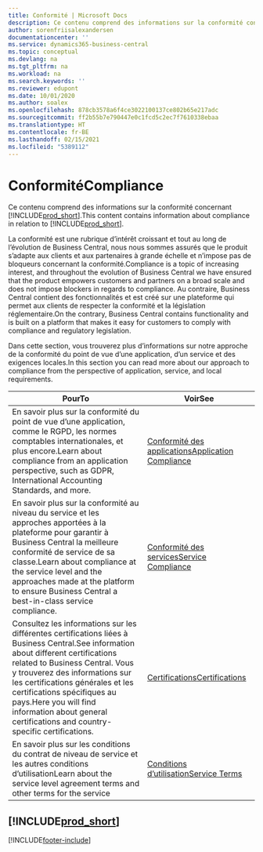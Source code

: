 ```yaml
---
title: Conformité | Microsoft Docs
description: Ce contenu comprend des informations sur la conformité concernant Business Central.
author: sorenfriisalexandersen
documentationcenter: ''
ms.service: dynamics365-business-central
ms.topic: conceptual
ms.devlang: na
ms.tgt_pltfrm: na
ms.workload: na
ms.search.keywords: ''
ms.reviewer: edupont
ms.date: 10/01/2020
ms.author: soalex
ms.openlocfilehash: 878cb3578a6f4ce3022100137ce802b65e217adc
ms.sourcegitcommit: ff2b55b7e790447e0c1fcd5c2ec7f7610338ebaa
ms.translationtype: HT
ms.contentlocale: fr-BE
ms.lasthandoff: 02/15/2021
ms.locfileid: "5389112"
---
```

# <a name="compliance"></a><span data-ttu-id="a64b1-103">Conformité</span><span class="sxs-lookup"><span data-stu-id="a64b1-103">Compliance</span></span>

<span data-ttu-id="a64b1-104">Ce contenu comprend des informations sur la conformité concernant [!INCLUDE[prod_short](../includes/prod_short.md)].</span><span class="sxs-lookup"><span data-stu-id="a64b1-104">This content contains information about compliance in relation to [!INCLUDE[prod_short](../includes/prod_short.md)].</span></span>  

<span data-ttu-id="a64b1-105">La conformité est une rubrique d’intérêt croissant et tout au long de l’évolution de Business Central, nous nous sommes assurés que le produit s’adapte aux clients et aux partenaires à grande échelle et n’impose pas de bloqueurs concernant la conformité.</span><span class="sxs-lookup"><span data-stu-id="a64b1-105">Compliance is a topic of increasing interest, and throughout the evolution of Business Central we have ensured that the product empowers customers and partners on a broad scale and does not impose blockers in regards to compliance.</span></span> <span data-ttu-id="a64b1-106">Au contraire, Business Central contient des fonctionnalités et est créé sur une plateforme qui permet aux clients de respecter la conformité et la législation réglementaire.</span><span class="sxs-lookup"><span data-stu-id="a64b1-106">On the contrary, Business Central contains functionality and is built on a platform that makes it easy for customers to comply with compliance and regulatory legislation.</span></span>

<span data-ttu-id="a64b1-107">Dans cette section, vous trouverez plus d’informations sur notre approche de la conformité du point de vue d’une application, d’un service et des exigences locales.</span><span class="sxs-lookup"><span data-stu-id="a64b1-107">In this section you can read more about our approach to compliance from the perspective of application, service, and local  requirements.</span></span>

|<span data-ttu-id="a64b1-108">**Pour**</span><span class="sxs-lookup"><span data-stu-id="a64b1-108">**To**</span></span>|<span data-ttu-id="a64b1-109">**Voir**</span><span class="sxs-lookup"><span data-stu-id="a64b1-109">**See**</span></span>|  
|------------|-------------|  
|<span data-ttu-id="a64b1-110">En savoir plus sur la conformité du point de vue d’une application, comme le RGPD, les normes comptables internationales, et plus encore.</span><span class="sxs-lookup"><span data-stu-id="a64b1-110">Learn about compliance from an application perspective, such as GDPR, International Accounting Standards, and more.</span></span>|[<span data-ttu-id="a64b1-111">Conformité des applications</span><span class="sxs-lookup"><span data-stu-id="a64b1-111">Application Compliance</span></span>](compliance-application-compliance.md)|  
|<span data-ttu-id="a64b1-112">En savoir plus sur la conformité au niveau du service et les approches apportées à la plateforme pour garantir à Business Central la meilleure conformité de service de sa classe.</span><span class="sxs-lookup"><span data-stu-id="a64b1-112">Learn about compliance at the service level and the approaches made at the platform to ensure Business Central a best-in-class service compliance.</span></span>|[<span data-ttu-id="a64b1-113">Conformité des services</span><span class="sxs-lookup"><span data-stu-id="a64b1-113">Service Compliance</span></span>](compliance-service-compliance.md)|  
|<span data-ttu-id="a64b1-114">Consultez les informations sur les différentes certifications liées à Business Central.</span><span class="sxs-lookup"><span data-stu-id="a64b1-114">See information about different certifications related to Business Central.</span></span> <span data-ttu-id="a64b1-115">Vous y trouverez des informations sur les certifications générales et les certifications spécifiques au pays.</span><span class="sxs-lookup"><span data-stu-id="a64b1-115">Here you will find information about general certifications and country-specific certifications.</span></span>|[<span data-ttu-id="a64b1-116">Certifications</span><span class="sxs-lookup"><span data-stu-id="a64b1-116">Certifications</span></span>](compliance-certifications.md)|  
|<span data-ttu-id="a64b1-117">En savoir plus sur les conditions du contrat de niveau de service et les autres conditions d’utilisation</span><span class="sxs-lookup"><span data-stu-id="a64b1-117">Learn about the service level agreement terms and other terms for the service</span></span>|[<span data-ttu-id="a64b1-118">Conditions d’utilisation</span><span class="sxs-lookup"><span data-stu-id="a64b1-118">Service Terms</span></span>](compliance-service-compliance.md#service-terms)|  

## [!INCLUDE[prod_short](../includes/free_trial_md.md)]  


[!INCLUDE[footer-include](../includes/footer-banner.md)]